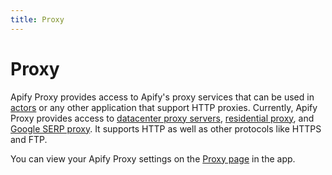 ```yaml
---
title: Proxy
---
```


# [](./proxy)Proxy

Apify Proxy provides access to Apify's proxy services that can be used in [actors](./actor) or any other application that support HTTP proxies. Currently, Apify Proxy provides access to [datacenter proxy servers](#datacenter-proxy), [residential proxy](#residential-proxy), and [Google SERP proxy](#google-serp). It supports HTTP as well as other protocols like HTTPS and FTP.

You can view your Apify Proxy settings on the [Proxy page](https://my.apify.com/proxy) in the app.




